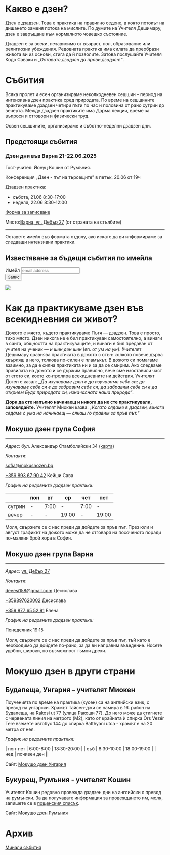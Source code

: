 # Какво е дзен?

Дзен е дзадзен. Това е практика на правилно седене, в която потокът на дишането заменя потока на мислите. По думите на Учителя Дешимару, дзен е завръщане към нормалното човешко състояние.

Дзадзен е за всеки, независимо от възраст, пол, образование или религиозни убеждения. Редовната практика има силата да преобрази живота ви из основи, стига да ѝ позволите. Затова послушайте Учителя Кодо Саваки и _„Оставате дзадзен да прави дзадзен!“_.

# Събития

Всяка пролет и есен организираме неколкодневен сешшин – период на интензивна дзен практика сред природата. По време на сешшините практикуваме дзадзен четири пъти по час и половина от рано сутрин до вечерта. Между дзадзен практиките има Дарма лекции, време за въпроси и отговори и физически труд.

Освен сешшините, организираме и съботно-неделни дзадзен дни.

## Предстоящи събития

### Дзен дни във Варна 21-22.06.2025

Гост-учител: Йонуц Кошин от Румъния.

Конференция „Дзен - път на търсещите” в петък, 20.06 от 19ч

Дзадзен практика:
+ събота, 21.06 8:30-17:00
+ неделя, 22.06 8:30-12:00

[Форма за записване](https://docs.google.com/forms/d/e/1FAIpQLSdiXt3yRnwq5mLpo6XWECjZNtDLwJH4LmRtS3jeOrbqfZD8Ew/viewform)

Място:[Варна, ул. Дебър 27](https://maps.app.goo.gl/w4vMvWh1McLNtecH9) (от страната на стълбите)

---

Оставете имейл във формата отдолу, ако искате да ви информираме за следващи интензивни практики.

## Известяване за бъдещи събития по имейла

<div id="mc_embed_signup">
<form action="https://mokushozen.us14.list-manage.com/subscribe/post?u=21ca5b6707cdabb4a5cc0034f&amp;id=7482081063" method="post" id="mc-embedded-subscribe-form" name="mc-embedded-subscribe-form" class="validate" target="_blank" novalidate>
    <div id="mc_embed_signup_scroll">
	<label for="mce-EMAIL">Имейл</label>
	<input type="email" value="" name="EMAIL" class="email" id="mce-EMAIL" placeholder="email address" required>
    <!-- real people should not fill this in and expect good things - do not remove this or risk form bot signups-->
    <div style="position: absolute; left: -5000px;" aria-hidden="true"><input type="text" name="b_21ca5b6707cdabb4a5cc0034f_7482081063" tabindex="-1" value=""></div>
        <div class="optionalParent">
            <div class="clear foot">
                <input type="submit" value="Запис" name="subscribe" id="mc-embedded-subscribe" class="button">
                <p class="brandingLogo"><a href="http://eepurl.com/hVEoGL" title="Mailchimp - email marketing made easy and fun"><img src="https://eep.io/mc-cdn-images/template_images/branding_logo_text_dark_dtp.svg"></a></p>
            </div>
        </div>
    </div>
</form>
</div>

# Как да практикуваме дзен във всекидневния си живот?

Дожото е място, където практикуваме Пътя &mdash; дзадзен. Това е просто, тихо място. Дзен никога не е бил практикуван самостоятелно, а винаги в санга, общността на практикуващите, и винаги е бил предаван от учител на ученик &mdash; _и шин ден шин_ (яп. _от ум на ум_). Учителят Дешимару сравнява практиката в дожото с огън: колкото повече дърва хвърляш в него, толкова по-силен е пламъкът. В дожото си помагаме взаимно, за да е силна практиката ни и за да се смирим. Ако следваме правилата на дожото и се държим правилно, вече сме изоставили част от егото си, което контролира всекидневните ни действия. Учителят Доген е казал: _„Да изучаваме дзен е да изучаваме себе си; да изучаваме себе си е да забравим себе си; да забравим себе си е да открием Буда природата си, изначалната наша природа“_.

**Дори да сте напълно начинаещ и никога да не сте практикували, заповядайте.** Учителят Миокен казва: _„Когато сядаме в дзадзен, винаги сядаме с ума на начинаещ &mdash; сякаш го правим за пръв път.“_


## Мокушо дзен група София
***
_Адрес_:
бул. Александър Стамболийски 34 [(карта)](https://maps.app.goo.gl/BzTweZXQGso1Z4Ao9)

_Контакти_:

<a href="mailto:sofia@mokushozen.bg?subject=Дзадзен%20практика %20в%20София">sofia@mokushozen.bg</a>

<a href="tel:+359893679042">+359 893 67 90 42</a> Кейши Сава

 _График на редовните дзадзен практики:_

|      |пон  | вт | ср  |чет | пет |
|------|-----|----|-----|----|-----|
|сутрин|  -  |7:00|  -  |7:00|  -  |
|вечер |  -  | -  |19:00|  - |19:00|

Моля, свържете се с нас преди да дойдете за пръв път. През юли и август графикът на дожото може да не отговаря на посоченото поради по-малкия брой хора в София.

## Мокушо дзен група Варна
***
_Адрес_: [ул. Дебър 27](https://maps.app.goo.gl/w4vMvWh1McLNtecH9)

_Контакти_:

<a href="mailto:deeesi158@gmail.com?subject=Мокушо%20дзен">deeesi158@gmail.com</a> Десислава

<a href="tel:+359897620002">+359897620002</a> Десислава

<a href="tel:+359877655291">+359 877 65 52 91</a> Елена

_График на редовните дзадзен практики:_

Понеделник 19:15


Моля, свържете се с нас преди да дойдете за пръв път, тъй като е необходимо да дойдете по-рано, за да ви направим въведение. Носете удобни, широки, по възможност тъмни дрехи.

# Мокушо дзен в други страни

## Будапеща, Унгария – учителят Миокен

Поученията по време на практика (кусен) са на английски език, с превод на унгарски.  Храмът Тайсен-джи се намира в 16. район на Будапеща, на Rakosi ut 77 (улица Ракоши 77). До него може да стигнете с червената линия на метрото (M2), като от крайната ѝ спирка Örs Vezér Tere вземете автобус 144 до спирка Batthyáni utca - храмът е на 20 метра от нея.

_График на редовните практики:_

| пон-пет | 6:00-8:00  | 18:30-20:00 |
| съб     | 8:30-10:00 | 18:00-19:00 |
| нед     | почивен ден ||

Сайт: [Мокушо дзен Унгария](http://mokushozen.hu/)

## Букурещ, Румъния - учителят Кошин

Учителят Кошин редовно провежда дзадзен дни на английски с превод на румънски. За да получавате информация за провеждането им, моля, запишете се в [пощенския списък](http://mokushozen.ro/newsletterEn.php).

Сайт: [Мокушо дзен Румъния](http://mokushozen.ro/)

# Архив
[Минали събития](/past_events)
